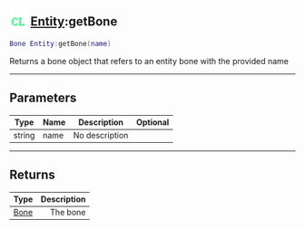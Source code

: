 ## <img src="../../.gitbook/assets/client.png" width="32" height="32" /> [Entity](../entity/README.md):getBone

```lua
Bone Entity:getBone(name)
```

Returns a bone object that refers to an entity bone with the provided name<br>

-----------------
## Parameters

| Type   | Name | Description | Optional |
| ------ | ---- | ----------- | -------: |
| string | name | No description |  |

-----------------
## Returns

| Type   | Description |
| ------ | ----------: |
| [Bone](../bone/README.md) | The bone |
